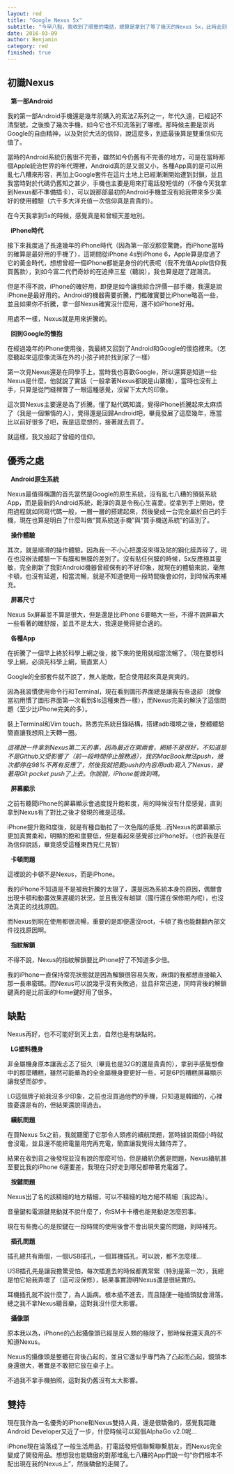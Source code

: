 ```yaml
---
layout: red
title: "Google Nexus 5x"
subtitle: "今早八點，我收到了順豐的電話，總算是拿到了等了幾天的Nexus 5x，此時此刻，我正是在用5x來寫下這篇文章。"
date: 2016-03-09
author: Benjamin
category: red
finished: true
---
```


## 初識Nexus

<i class="fa fa-android"></i>&nbsp;&nbsp;<strong>第一部Android</strong>

我的第一部Android手機還是幾年前購入的索法Z系列之一，年代久遠，已經記不清型號，之後換了幾次手機，如今它也不知流落到了哪裡。那時候主要是崇尚Google的自由精神，以及對於大法的信仰，說這麼多，到底最後算是雙重信仰充值了。

當時的Android系統仍舊很不完善，雖然如今仍舊有不完善的地方，可是在當時那個Apple統治世界的年代理裡，Android真的是又弱又小，各種App真的是可以用亂七八糟來形容，再加上Google套件在這片土地上已經漸漸開始遭到封鎖，並且我當時對於代碼仍舊知之甚少，手機也主要是用來打電話發短信的（不像今天我拿到Nexus都不準備插卡），可以說那部最初的Android手機並沒有給我帶來多少美好的使用體驗（六千多大洋充值一次信仰真是貴貴的）。

在今天我拿到5x的時候，感覺真是和曾經天差地別。

<i class="fa fa-apple"></i>&nbsp;&nbsp;<strong>iPhone時代</strong>

接下來我度過了長達幾年的iPhone時代（因為第一部沒那麼驚艷，而iPhone當時的確算是最好用的手機了），這期間從iPhone 4s到iPhone 6，Apple算是度過了它的黃金時代，想想曾經一個iPhone都能是身份的代表呢（我不充值Apple信仰我買舊款），到如今富二代們奇妙的在追捧三星（聽說），我也算是趕了趕潮流。

但是不得不說，iPhone的確好用，即便是如今讓我綜合評價一部手機，我還是說iPhone是最好用的。Android的機器需要折騰，門檻確實要比iPhone略高一些，並且如果你不折騰，拿一部Nexus確實沒什麼用，還不如iPhone好用。

用處不一樣，Nexus就是用來折騰的。

<i class="fa fa-google"></i>&nbsp;&nbsp;<strong>回到Google的懷抱</strong>

在經過幾年的iPhone使用後，我最終又回到了Android和Google的懷抱裡來。（怎麼聽起來這麼像流落在外的小孩子終於找到家了一樣）

第一次見Nexus還是在同學手上，當時我也喜歡Google，所以還算是知道一些Nexus是什麼，他就說了實話（一般拿著Nexus都說是山寨機），當時也沒有上手，只算是從門縫裡瞥了一眼這種感覺，沒留下太大的印象。

這次買Nexus主要還是為了折騰。懂了點代碼知識，覺得iPhone折騰起來太麻煩了（我是一個懶惰的人），覺得還是回歸Android吧，畢竟發展了這麼幾年，應當比以前好很多了吧，我是這麼想的，接著就去買了。

就這樣，我又撿起了曾經的信仰。

## 優秀之處

<i class="fa fa-cog"></i>&nbsp;&nbsp;<strong>Android原生系統</strong>

Nexus最值得稱讚的首先當然是Google的原生系統，沒有亂七八糟的預裝系統App，而是最新的Android系統，乾淨的真是令我心生喜愛。從拿到手上開始，使用過程就如同寫代碼一般，一層一層的搭建起來，然後變成一台完全屬於自己的手機，現在也算是明白了什麼叫做“買系統送手機”與“買手機送系統”的區別了。

<i class="fa fa-hand-pointer-o">&nbsp;&nbsp;</i><strong>操作體驗</strong>

其次，就是順滑的操作體驗。因為我一不小心把還沒來得及貼的鋼化膜弄碎了，現在也沒辦法體驗一下有膜和無膜的差別了。沒有貼任何膜的時候，5x反應極其靈敏，完全刷新了我對Android機器曾經保有的不好印象，就現在的體驗來說，毫無卡頓，也沒有延遲，相當流暢，就是不知道使用一段時間後會如何，到時候再來補充。

<i class="fa fa-mobile"></i>&nbsp;&nbsp;<strong>屏幕尺寸</strong>

Nexus 5x屏幕並不算是很大，但是還是比iPhone 6要略大一些，不得不說屏幕大一些看著的確舒服，並且不是太大，我還是覺得挺合適的。

<i class="fa fa-cogs"></i>&nbsp;&nbsp;<strong>各種App</strong>

在折騰了一個早上終於科學上網之後，接下來的使用就相當流暢了。（現在要想科學上網，必須先科學上網，簡直累人）

Google的全部套件就不說了，無人能敵，配合使用起來真是爽爽的。

因為我習慣使用命令行和Terminal，現在看到圖形界面總是讓我有些退卻（就像當初用慣了圖形界面第一次看到$ls這種東西一樣），而Nexus完美的解決了這個問題（至少比iPhone完美的多）。

裝上Terminal和Vim touch，熟悉完系統目錄結構，搭建adb環境之後，整體體驗簡直讓我想飛上天轉一圈。

*這裡說一件拿到Nexus第二天的事，因為最近在開兩會，網絡不是很好，不知道是不是Github又受影響了（前一段時間停止服務過），我的MacBook無法push，幾次都停在98%不再有反應了，然後我就把要push的內容用adb寫入了Nexus，接著用Git pocket push了上去。你說說，iPhone能做到嗎。*

<i class="fa fa-i-cursor"></i>&nbsp;&nbsp;<strong>屏幕顯示</strong>

之前有聽聞iPhone的屏幕顯示會過度提升飽和度，用的時候沒有什麼感覺，直到拿到Nexus有了對比之後才發現的確是這樣。

iPhone提升飽和度後，就是有種自動拉了一次色階的感覺...而Nexus的屏幕顯示更加真實柔和，明顯的飽和度要低，但是看起來感覺卻比iPhone好。（也許我是在為信仰說話，畢竟感受這種東西見仁見智）

<i class="fa fa-spinner"></i>&nbsp;&nbsp;<strong>卡頓問題</strong>

這裡說的卡頓不是Nexus，而是iPhone。

我的iPhone不知道是不是被我折騰的太狠了，還是因為系統本身的原因，偶爾會出現卡頓和動畫效果遲緩的狀況，並且我沒有越獄（國行還在保修期內呢），也沒法真正的找找原因。

而Nexus到現在使用都很流暢，重要的是即便還沒root，卡頓了我也能翻翻內部文件找找原因啊。

<i class="fa fa-forumbee"></i>&nbsp;&nbsp;<strong>指紋解鎖</strong>

不得不說，Nexus的指紋解鎖要比iPhone好了不知道多少倍。

我的iPhone一直保持常亮狀態就是因為解鎖很容易失敗，麻煩的我都想直接輸入那一長串密碼。而Nexus可以說幾乎沒有失敗過，並且非常迅速，同時背後的解鎖鍵真的是比前面的Home鍵好用了很多。

## 缺點

Nexus再好，也不可能好到天上去，自然也是有缺點的。

<i class="fa fa-lemon-o"></i>&nbsp;&nbsp;<strong>LG塑料機身</strong>

非金屬機身原本讓我忐忑了挺久（畢竟也是32G的還是貴貴的），拿到手感覺想像中的那麼糟糕，雖然可能華為的全金屬機身要更好一些，可是6P的糟糕屏幕顯示讓我望而卻步。

LG這個牌子給我沒多少印象，之前也沒買過他們的手機，只知道是韓國的，心裡擔憂還是有的，但結果還說得過去。

<i class="fa fa-power-off"></i>&nbsp;&nbsp;<strong>續航問題</strong>

在買Nexus 5x之前，我就聽聞了它那令人頭疼的續航問題，當時據說兩個小時就會沒電，並且還不能把電量用完再充電，簡直讓我覺得太難侍弄了。

結果在收到貨之後發現並沒有說的那麼可怕，但是續航仍舊是問題，Nexus續航甚至要比我的iPhone 6還要差，我現在只好走到哪兒都帶著充電器了。

<i class="fa fa-keyboard-o"></i>&nbsp;&nbsp;<strong>按鍵問題</strong>

Nexus出了名的該精細的地方精細，可以不精細的地方絕不精細（我認為）。

音量鍵和電源鍵晃動就不說什麼了，你SM卡卡槽也能晃動是怎麼回事。

現在有些擔心的是按鍵在一段時間的使用後會不會出現失靈的問題，到時補充。

<i class="fa fa-dot-circle-o"></i>&nbsp;&nbsp;<strong>插孔問題</strong>

插孔總共有兩個，一個USB插孔，一個耳機插孔，可以說，都不怎麼樣...

USB插孔先是讓我擔驚受怕，每次插進去的時候都異常緊（特別是第一次），我總是怕它給我弄壞了（這可沒保修），結果事實證明Nexus還是很結實的。

耳機插孔就不說什麼了，為人詬病。根本插不進去，而且隨便一碰插頭就會滑落。總之我不拿Nexus聽音樂，這對我沒什麼大影響。

<i class="fa fa-camera"></i>&nbsp;&nbsp;<strong>攝像頭</strong>

原本我以為，iPhone的凸起攝像頭已經是反人類的極限了，那時候我還天真的不知道Nexus。

Nexus的攝像頭是整體在背後凸起的，並且它還似乎專門為了凸起而凸起，鏡頭本身還很大，著實是不敢把它放在桌子上。

不過我不拿手機拍照，這對我仍舊沒有太大影響。

## 雙持

現在我作為一名優秀的iPhone和Nexus雙持人員，還是很驕傲的，感覺我距離Android Developer又近了一步，什麼時候可以寫個AlphaGo v2.0呢...

iPhone現在淪落成了一般生活用品，打電話發短信聯繫聯繫朋友，而Nexus完全變成了開發用品。想想我也能驕傲的對那堆亂七八糟的App們說一句“你們根本不配出現在我的Nexus上”，然後驕傲的走開了。



